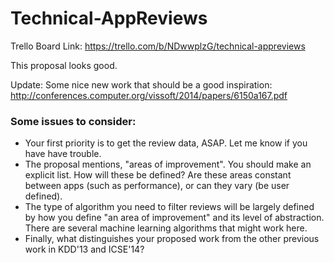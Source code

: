 Technical-AppReviews
====================

Trello Board Link: https://trello.com/b/NDwwplzG/technical-appreviews


This proposal looks good.

Update: Some nice new work that should be a good inspiration:
http://conferences.computer.org/vissoft/2014/papers/6150a167.pdf

### Some issues to consider:

* Your first priority is to get the review data, ASAP.  Let me know if you have have trouble.
* The proposal mentions, "areas of improvement".  You should make an explicit list.  How will these be defined?  Are these areas constant between apps (such as performance), or can they vary (be user defined).
* The type of algorithm you need to filter reviews will be largely defined by how you define "an area of improvement" and its level of abstraction.  There are several machine learning algorithms that might work here.
* Finally, what distinguishes your proposed work from the other previous work in KDD'13 and ICSE'14?
